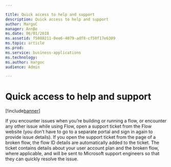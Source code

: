 ```yaml
---

title: Quick access to help and support
description: Quick access to help and support
author: MargoC
manager: AnnBe
ms.date: 06/01/2018
ms.assetid: f5088211-0ee6-4079-adf8-cf50f17e6309
ms.topic: article
ms.prod: 
ms.service: business-applications
ms.technology: 
ms.author: margoc
audience: Admin

---
```

#  Quick access to help and support




[!include[banner](../../includes/banner.md)]

If you encounter issues when you’re building or running a flow, or encounter any
other issue while using Flow, open a support ticket from the Flow website (you
don’t have to go to a separate portal and sign in again to provide issue
details). If you open the support ticket from the page of a broken flow, the
flow ID details are automatically added to the ticket. The ticket contains
details about your user account plan and the broken flow, where applicable, and
will be sent to Microsoft support engineers so that they can quickly resolve the
issue.
